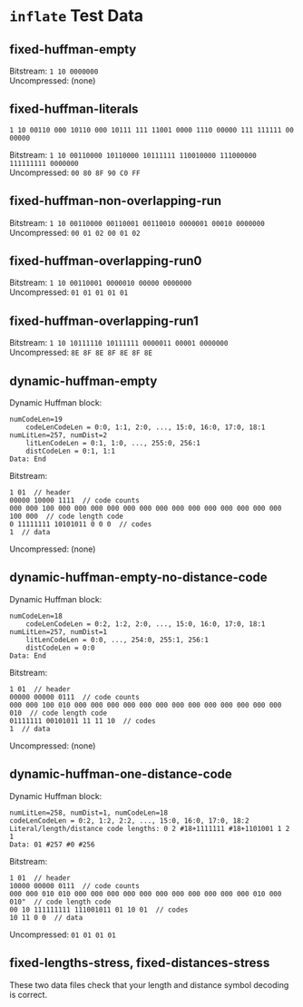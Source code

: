# `inflate` Test Data

## fixed-huffman-empty

Bitstream: `1 10 0000000`  
Uncompressed: (none)

## fixed-huffman-literals

`1 10 00110 000 10110 000 10111 111 11001 0000 1110 00000 111 111111 00 00000`  

Bitstream: `1 10 00110000 10110000 10111111 110010000 111000000 111111111 0000000`  
Uncompressed: `00 80 8F 90 C0 FF`

## fixed-huffman-non-overlapping-run

Bitstream: `1 10 00110000 00110001 00110010 0000001 00010 0000000`  
Uncompressed: `00 01 02 00 01 02`

## fixed-huffman-overlapping-run0

Bitstream: `1 10 00110001 0000010 00000 0000000`  
Uncompressed: `01 01 01 01 01`

## fixed-huffman-overlapping-run1

Bitstream: `1 10 10111110 10111111 0000011 00001 0000000`  
Uncompressed: `8E 8F 8E 8F 8E 8F 8E`

## dynamic-huffman-empty

Dynamic Huffman block:

```text
numCodeLen=19
    codeLenCodeLen = 0:0, 1:1, 2:0, ..., 15:0, 16:0, 17:0, 18:1
numLitLen=257, numDist=2
    litLenCodeLen = 0:1, 1:0, ..., 255:0, 256:1
    distCodeLen = 0:1, 1:1
Data: End
```

Bitstream:

```text
1 01  // header
00000 10000 1111  // code counts
000 000 100 000 000 000 000 000 000 000 000 000 000 000 000 000 000 100 000  // code length code
0 11111111 10101011 0 0 0  // codes
1  // data
```

Uncompressed: (none)

## dynamic-huffman-empty-no-distance-code

Dynamic Huffman block:

```text
numCodeLen=18
    codeLenCodeLen = 0:2, 1:2, 2:0, ..., 15:0, 16:0, 17:0, 18:1
numLitLen=257, numDist=1
    litLenCodeLen = 0:0, ..., 254:0, 255:1, 256:1
    distCodeLen = 0:0
Data: End
```

Bitstream:

```text
1 01  // header
00000 00000 0111  // code counts
000 000 100 010 000 000 000 000 000 000 000 000 000 000 000 000 000 010  // code length code
01111111 00101011 11 11 10  // codes
1  // data
```

Uncompressed: (none)

## dynamic-huffman-one-distance-code

Dynamic Huffman block:

```text
numLitLen=258, numDist=1, numCodeLen=18
codeLenCodeLen = 0:2, 1:2, 2:2, ..., 15:0, 16:0, 17:0, 18:2
Literal/length/distance code lengths: 0 2 #18+1111111 #18+1101001 1 2 1
Data: 01 #257 #0 #256
```

Bitstream:

```text
1 01  // header
10000 00000 0111  // code counts
000 000 010 010 000 000 000 000 000 000 000 000 000 000 000 010 000 010"  // code length code
00 10 111111111 111001011 01 10 01  // codes
10 11 0 0  // data
```
 
Uncompressed: `01 01 01 01`

## fixed-lengths-stress, fixed-distances-stress

These two data files check that your length and distance symbol decoding is correct.
